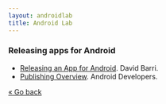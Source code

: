 ```yaml
---
layout: androidlab
title: Android Lab
---
```


### Releasing apps for Android
- [Releasing an App for Android](http://japgolly.blogspot.com.au/2013/02/releasing-app-for-android-part-1.html). David Barri.
- [Publishing Overview](http://developer.android.com/tools/publishing/publishing_overview.html). Android Developers.

[&laquo; Go back](./)